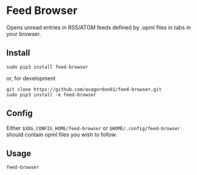 # Feed Browser

Opens unread entries in RSS/ATOM feeds defined by .opml files in tabs in your browser.

## Install

```sudo pip3 install feed-browser```

or, for development
```
git clone https://github.com/avagordon01/feed-browser.git
sudo pip3 install -e feed-browser
```

## Config

Either `$XDG_CONFIG_HOME/feed-browser` or `$HOME/.config/feed-browser` should contain opml files you wish to follow.

## Usage

```feed-browser```
